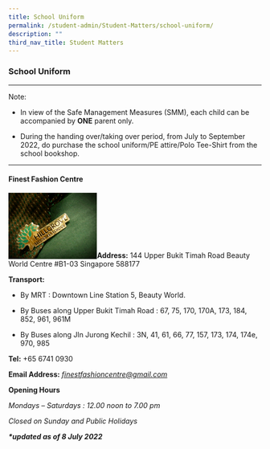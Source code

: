 ```yaml
---
title: School Uniform
permalink: /student-admin/Student-Matters/school-uniform/
description: ""
third_nav_title: Student Matters
---
```

### **School Uniform**
------------------------------------------------------------------------
Note:

*   In view of the Safe Management Measures (SMM), each child can be accompanied by **ONE** parent only.
    
*   During the handing over/taking over period, from July to September 2022, do purchase the school uniform/PE attire/Polo Tee-Shirt from the school bookshop.

------------------------------------------------------------------------
#### **Finest Fashion Centre**

<img src="/images/finest%20fashion%20centre.gif" 
     style="width:35%" align=left>
<br><br><br><br><br><br>

**Address:** 144 Upper Bukit Timah Road Beauty World Centre #B1-03 Singapore 588177

**Transport:**

*   By MRT : Downtown Line Station 5, Beauty World.
    
*   By Buses along Upper Bukit Timah Road : 67, 75, 170, 170A, 173, 184, 852, 961, 961M
    
*   By Buses along Jln Jurong Kechil : 3N, 41, 61, 66, 77, 157, 173, 174, 174e, 970, 985
    

**Tel:** +65 6741 0930

**Email Address:** [_finestfashioncentre@gmail.com_](mailto:finestfashioncentre@gmail.com)

**Opening Hours**

_Mondays – Saturdays : 12.00 noon to 7.00 pm_

_Closed on Sunday and Public Holidays_

_**\*updated as of 8 July 2022**_
